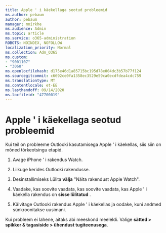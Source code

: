 ```yaml
---
title: Apple ' i käekellaga seotud probleemid
ms.author: pebaum
author: pebaum
manager: mnirkhe
ms.audience: Admin
ms.topic: article
ms.service: o365-administration
ROBOTS: NOINDEX, NOFOLLOW
localization_priority: Normal
ms.collection: Adm_O365
ms.custom:
- "9001107"
- "3068"
ms.openlocfilehash: d175e46d1a85715bc195d78e004dc3b57b77f124
ms.sourcegitcommit: c6692ce0fa1358ec3529e59ca0ecdfdea4cdc759
ms.translationtype: MT
ms.contentlocale: et-EE
ms.lasthandoff: 09/14/2020
ms.locfileid: "47700019"
---
```

# <a name="trouble-with-the-apple-watch"></a>Apple ' i käekellaga seotud probleemid

Kui teil on probleeme Outlooki kasutamisega Apple ' i käekellas, siis siin on mõned tõrkeotsingu etapid. 

1. Avage iPhone ' i rakendus Watch.

2. Liikuge kerides Outlooki rakendusse.

3. Desinstallimiseks Lülita **välja** "Näita rakendust Apple Watch".

4. Vaadake, kas soovite vaadata, kas soovite vaadata, kas Apple ' i käekella rakendus on **sisse lülitatud** .

5. Käivitage Outlooki rakendus Apple ' i käekellas ja oodake, kuni andmed sünkroonitakse uusimani. 

Kui probleem ei lahene, aitaks abi meeskond meeleldi. Valige **sätted > spikker & tagasiside > ühendust tugiteenusega**. 